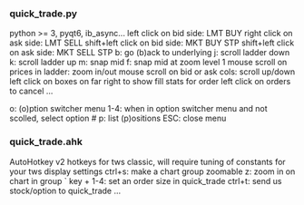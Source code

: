 ### quick_trade.py ###
python >= 3, pyqt6, ib_async...
left click on bid side:       LMT BUY
right click on ask side:      LMT SELL
shift+left click on bid side: MKT BUY STP
shift+left click on ask side: MKT SELL STP
b: go (b)ack to underlying
j: scroll ladder down
k: scroll ladder up
m: snap mid
f: snap mid at zoom level 1
mouse scroll on prices in ladder: zoom in/out
mouse scroll on bid or ask cols: scroll up/down
left click on boxes on far right to show fill stats for order
left click on orders to cancel
...

o: (o)ption switcher menu
1-4: when in option switcher menu and not scolled, select option #
p: list (p)ositions
ESC: close menu

### quick_trade.ahk ###
AutoHotkey v2
hotkeys for tws classic, will require tuning of constants for your tws display settings
ctrl+s: make a chart group zoomable
z: zoom in on chart in group
` key + 1-4: set an order size in quick_trade
ctrl+t: send us stock/option to quick_trade
... 
